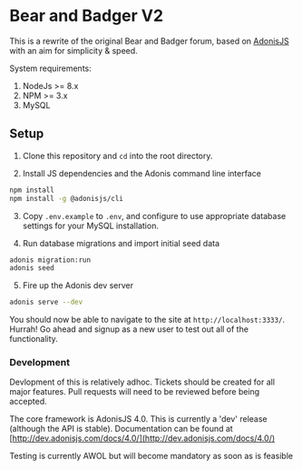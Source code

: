 # Bear and Badger V2

This is a rewrite of the original Bear and Badger forum, based on [AdonisJS](https://adonisjs.com/) with an aim for simplicity & speed.

System requirements:

1. NodeJs >= 8.x
2. NPM >= 3.x
3. MySQL

## Setup

1. Clone this repository and `cd` into the root directory.

2. Install JS dependencies and the Adonis command line interface

```bash
npm install
npm install -g @adonisjs/cli
```

3. Copy `.env.example` to `.env`, and configure to use appropriate database settings for your MySQL installation.

4. Run database migrations and import initial seed data

```bash
adonis migration:run
adonis seed
```

5. Fire up the Adonis dev server

```bash
adonis serve --dev
```

You should now be able to navigate to the site at `http://localhost:3333/`. Hurrah! Go ahead and signup as a new user to test out all of the functionality.

### Development

Devlopment of this is relatively adhoc. Tickets should be created for all major features. Pull requests will need to be reviewed before being accepted. 

The core framework is AdonisJS 4.0. This is currently a 'dev' release (although the API is stable). Documentation can be found at [http://dev.adonisjs.com/docs/4.0/](http://dev.adonisjs.com/docs/4.0/) 

Testing is currently AWOL but will become mandatory as soon as is feasible
